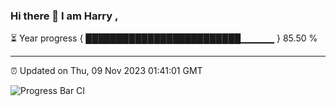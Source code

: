 ### Hi there 👋 I am Harry , 

⏳ Year progress { █████████████████████████▁▁▁▁▁ } 85.50 %

---

⏰ Updated on Thu, 09 Nov 2023 01:41:01 GMT

![Progress Bar CI](https://github.com/duykhang68/duykhang68/workflows/Progress%20Bar%20CI/badge.svg)
